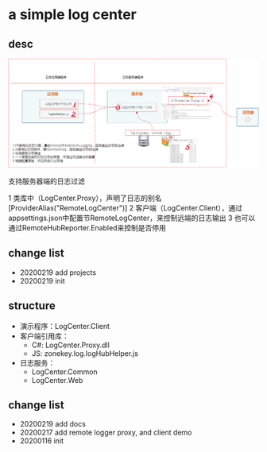 ﻿# a simple log center

## desc

![system structure][system_structure]

支持服务器端的日志过滤

1 类库中（LogCenter.Proxy），声明了日志的别名[ProviderAlias("RemoteLogCenter")]
2 客户端（LogCenter.Client），通过appsettings.json中配置节RemoteLogCenter，来控制远端的日志输出
3 也可以通过RemoteHubReporter.Enabled来控制是否停用

## change list

- 20200219 add projects
- 20200219 init

## structure

- 演示程序：LogCenter.Client
- 客户端引用库：
	- C#: LogCenter.Proxy.dll
	- JS: zonekey.log.logHubHelper.js
- 日志服务：
	- LogCenter.Common
	- LogCenter.Web

## change list

- 20200219 add docs
- 20200217 add remote logger proxy, and client demo
- 20200116 init 

[system_structure]: doc/system_structure.png